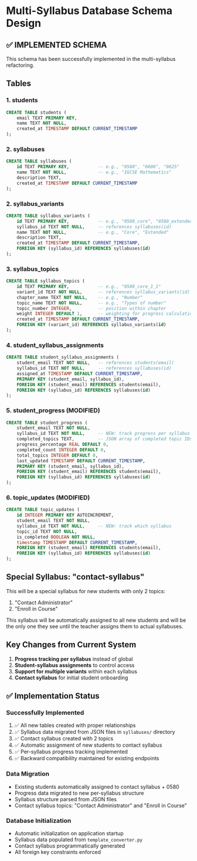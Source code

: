 # Multi-Syllabus Database Schema Design

## ✅ IMPLEMENTED SCHEMA

This schema has been successfully implemented in the multi-syllabus refactoring.

## Tables

### 1. students
```sql
CREATE TABLE students (
    email TEXT PRIMARY KEY,
    name TEXT NOT NULL,
    created_at TIMESTAMP DEFAULT CURRENT_TIMESTAMP
);
```

### 2. syllabuses
```sql
CREATE TABLE syllabuses (
    id TEXT PRIMARY KEY,           -- e.g., "0580", "0606", "0625"
    name TEXT NOT NULL,            -- e.g., "IGCSE Mathematics"
    description TEXT,
    created_at TIMESTAMP DEFAULT CURRENT_TIMESTAMP
);
```

### 2. syllabus_variants
```sql
CREATE TABLE syllabus_variants (
    id TEXT PRIMARY KEY,           -- e.g., "0580_core", "0580_extended"
    syllabus_id TEXT NOT NULL,     -- references syllabuses(id)
    name TEXT NOT NULL,            -- e.g., "Core", "Extended"
    description TEXT,
    created_at TIMESTAMP DEFAULT CURRENT_TIMESTAMP,
    FOREIGN KEY (syllabus_id) REFERENCES syllabuses(id)
);
```

### 3. syllabus_topics
```sql
CREATE TABLE syllabus_topics (
    id TEXT PRIMARY KEY,           -- e.g., "0580_core_1_1"
    variant_id TEXT NOT NULL,      -- references syllabus_variants(id)
    chapter_name TEXT NOT NULL,    -- e.g., "Number"
    topic_name TEXT NOT NULL,      -- e.g., "Types of number"
    topic_number INTEGER,          -- position within chapter
    weight INTEGER DEFAULT 1,      -- weighting for progress calculation
    created_at TIMESTAMP DEFAULT CURRENT_TIMESTAMP,
    FOREIGN KEY (variant_id) REFERENCES syllabus_variants(id)
);
```

### 4. student_syllabus_assignments
```sql
CREATE TABLE student_syllabus_assignments (
    student_email TEXT NOT NULL,   -- references students(email)
    syllabus_id TEXT NOT NULL,     -- references syllabuses(id)
    assigned_at TIMESTAMP DEFAULT CURRENT_TIMESTAMP,
    PRIMARY KEY (student_email, syllabus_id),
    FOREIGN KEY (student_email) REFERENCES students(email),
    FOREIGN KEY (syllabus_id) REFERENCES syllabuses(id)
);
```

### 5. student_progress (MODIFIED)
```sql
CREATE TABLE student_progress (
    student_email TEXT NOT NULL,
    syllabus_id TEXT NOT NULL,     -- NEW: track progress per syllabus
    completed_topics TEXT,         -- JSON array of completed topic IDs
    progress_percentage REAL DEFAULT 0,
    completed_count INTEGER DEFAULT 0,
    total_topics INTEGER DEFAULT 0,
    last_updated TIMESTAMP DEFAULT CURRENT_TIMESTAMP,
    PRIMARY KEY (student_email, syllabus_id),
    FOREIGN KEY (student_email) REFERENCES students(email),
    FOREIGN KEY (syllabus_id) REFERENCES syllabuses(id)
);
```

### 6. topic_updates (MODIFIED)
```sql
CREATE TABLE topic_updates (
    id INTEGER PRIMARY KEY AUTOINCREMENT,
    student_email TEXT NOT NULL,
    syllabus_id TEXT NOT NULL,     -- NEW: track which syllabus
    topic_id TEXT NOT NULL,
    is_completed BOOLEAN NOT NULL,
    timestamp TIMESTAMP DEFAULT CURRENT_TIMESTAMP,
    FOREIGN KEY (student_email) REFERENCES students(email),
    FOREIGN KEY (syllabus_id) REFERENCES syllabuses(id)
);
```

## Special Syllabus: "contact-syllabus"

This will be a special syllabus for new students with only 2 topics:
1. "Contact Administrator"
2. "Enroll in Course"

This syllabus will be automatically assigned to all new students and will be the only one they see until the teacher assigns them to actual syllabuses.

## Key Changes from Current System

1. **Progress tracking per syllabus** instead of global
2. **Student-syllabus assignments** to control access
3. **Support for multiple variants** within each syllabus
4. **Contact syllabus** for initial student onboarding

## ✅ Implementation Status

### Successfully Implemented
1. ✅ All new tables created with proper relationships
2. ✅ Syllabus data migrated from JSON files in `syllabuses/` directory
3. ✅ Contact syllabus created with 2 topics
4. ✅ Automatic assignment of new students to contact syllabus
5. ✅ Per-syllabus progress tracking implemented
6. ✅ Backward compatibility maintained for existing endpoints

### Data Migration
- Existing students automatically assigned to contact syllabus + 0580
- Progress data migrated to new per-syllabus structure
- Syllabus structure parsed from JSON files
- Contact syllabus topics: "Contact Administrator" and "Enroll in Course"

### Database Initialization
- Automatic initialization on application startup
- Syllabus data populated from `template_converter.py`
- Contact syllabus programmatically generated
- All foreign key constraints enforced